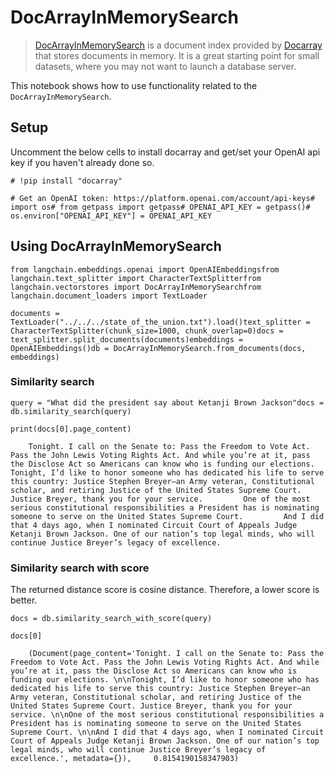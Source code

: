 DocArrayInMemorySearch
======================

> [DocArrayInMemorySearch](https://docs.docarray.org/user_guide/storing/index_in_memory/) is a document index provided by [Docarray](https://docs.docarray.org/) that stores documents in memory. It is a great starting point for small datasets, where you may not want to launch a database server.

This notebook shows how to use functionality related to the `DocArrayInMemorySearch`.

Setup[](#setup "Direct link to Setup")
---------------------------------------

Uncomment the below cells to install docarray and get/set your OpenAI api key if you haven't already done so.

    # !pip install "docarray"

    # Get an OpenAI token: https://platform.openai.com/account/api-keys# import os# from getpass import getpass# OPENAI_API_KEY = getpass()# os.environ["OPENAI_API_KEY"] = OPENAI_API_KEY

Using DocArrayInMemorySearch[](#using-docarrayinmemorysearch "Direct link to Using DocArrayInMemorySearch")
------------------------------------------------------------------------------------------------------------

    from langchain.embeddings.openai import OpenAIEmbeddingsfrom langchain.text_splitter import CharacterTextSplitterfrom langchain.vectorstores import DocArrayInMemorySearchfrom langchain.document_loaders import TextLoader

    documents = TextLoader("../../../state_of_the_union.txt").load()text_splitter = CharacterTextSplitter(chunk_size=1000, chunk_overlap=0)docs = text_splitter.split_documents(documents)embeddings = OpenAIEmbeddings()db = DocArrayInMemorySearch.from_documents(docs, embeddings)

### Similarity search[](#similarity-search "Direct link to Similarity search")

    query = "What did the president say about Ketanji Brown Jackson"docs = db.similarity_search(query)

    print(docs[0].page_content)

        Tonight. I call on the Senate to: Pass the Freedom to Vote Act. Pass the John Lewis Voting Rights Act. And while you’re at it, pass the Disclose Act so Americans can know who is funding our elections.         Tonight, I’d like to honor someone who has dedicated his life to serve this country: Justice Stephen Breyer—an Army veteran, Constitutional scholar, and retiring Justice of the United States Supreme Court. Justice Breyer, thank you for your service.         One of the most serious constitutional responsibilities a President has is nominating someone to serve on the United States Supreme Court.         And I did that 4 days ago, when I nominated Circuit Court of Appeals Judge Ketanji Brown Jackson. One of our nation’s top legal minds, who will continue Justice Breyer’s legacy of excellence.

### Similarity search with score[](#similarity-search-with-score "Direct link to Similarity search with score")

The returned distance score is cosine distance. Therefore, a lower score is better.

    docs = db.similarity_search_with_score(query)

    docs[0]

        (Document(page_content='Tonight. I call on the Senate to: Pass the Freedom to Vote Act. Pass the John Lewis Voting Rights Act. And while you’re at it, pass the Disclose Act so Americans can know who is funding our elections. \n\nTonight, I’d like to honor someone who has dedicated his life to serve this country: Justice Stephen Breyer—an Army veteran, Constitutional scholar, and retiring Justice of the United States Supreme Court. Justice Breyer, thank you for your service. \n\nOne of the most serious constitutional responsibilities a President has is nominating someone to serve on the United States Supreme Court. \n\nAnd I did that 4 days ago, when I nominated Circuit Court of Appeals Judge Ketanji Brown Jackson. One of our nation’s top legal minds, who will continue Justice Breyer’s legacy of excellence.', metadata={}),     0.8154190158347903)